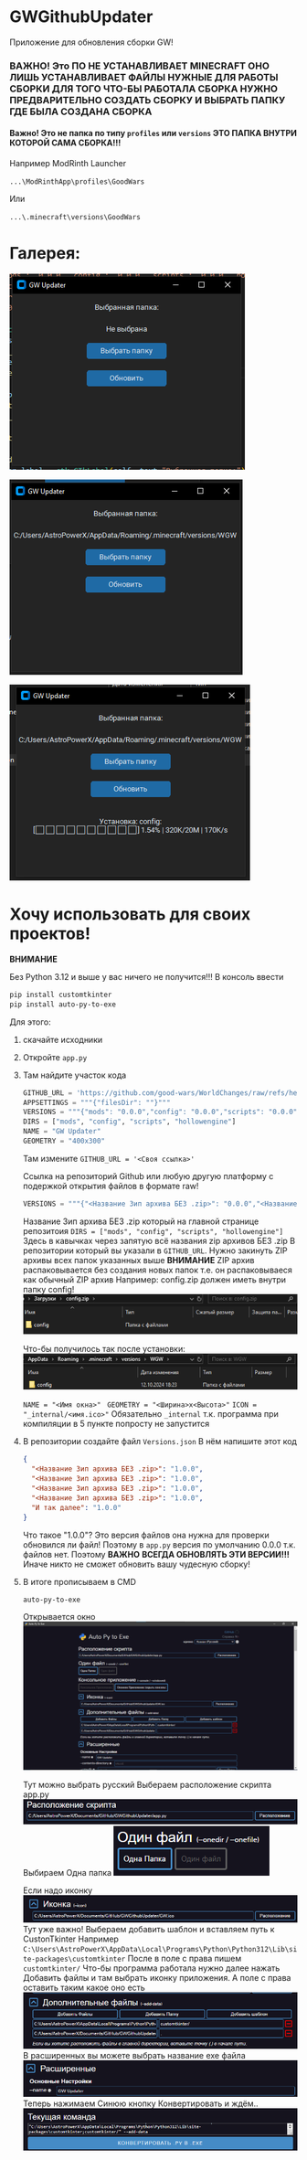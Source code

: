 # GWGithubUpdater

Приложение для обновления сборки GW!

### ВАЖНО! Это ПО НЕ УСТАНАВЛИВАЕТ MINECRAFT ОНО ЛИШЬ УСТАНАВЛИВАЕТ ФАЙЛЫ НУЖНЫЕ ДЛЯ РАБОТЫ СБОРКИ ДЛЯ ТОГО ЧТО-БЫ РАБОТАЛА СБОРКА НУЖНО ПРЕДВАРИТЕЛЬНО СОЗДАТЬ СБОРКУ И ВЫБРАТЬ ПАПКУ ГДЕ БЫЛА СОЗДАНА СБОРКА

#### Важно! Это не папка по типу `profiles` или `versions` ЭТО ПАПКА ВНУТРИ КОТОРОЙ САМА СБОРКА!!!

Например ModRinth Launcher

`...\ModRinthApp\profiles\GoodWars`

Или

`...\.minecraft\versions\GoodWars`

# Галерея:

![1728749024074](images/README/1728749024074.png)

![1728749049017](images/README/1728749049017.png)

![1728749083011](images/README/1728749083011.png)

# Хочу использовать для своих проектов!

**ВНИМАНИЕ**

Без Python 3.12 и выше у вас ничего не получится!!!
В консоль ввести

```bash
pip install customtkinter
pip install auto-py-to-exe
```

Для этого:

1. скачайте исходники
2. Откройте `app.py`
3. Там найдите участок кода

   ```python
   GITHUB_URL = 'https://github.com/good-wars/WorldChanges/raw/refs/heads/main/'
   APPSETTINGS = """{"filesDir": ""}"""
   VERSIONS = """{"mods": "0.0.0","config": "0.0.0","scripts": "0.0.0","hollowengine": "0.0.0"}"""
   DIRS = ["mods", "config", "scripts", "hollowengine"]
   NAME = "GW Updater"
   GEOMETRY = "400x300"
   ```
   Там измените
   `GITHUB_URL = '<Своя ссылка>'`

   Ссылка на репозиторий Github или любую другую платформу с подержкой открытия файлов в формате raw!

   ```python
   VERSIONS = """{"<Название Зип архива БЕЗ .zip>": "0.0.0","<Название Зип архива БЕЗ .zip>": "0.0.0","<Название Зип архива БЕЗ .zip>": "0.0.0","<Название Зип архива БЕЗ .zip>": "0.0.0", "И так далее": "0.0.0"}"""
   ```
   Название Зип архива БЕЗ .zip который на главной странице репозитоия
   `DIRS = ["mods", "config", "scripts", "hollowengine"]` Здесь в кавычках через запятую всё названия zip архивов БЕЗ .zip
   В репозитории который вы указали в `GITHUB_URL`. Нужно закинуть ZIP архивы всех папок указанных выше
   **ВНИМАНИЕ**
   ZIP архив распаковывается без создания новых папок т.е. он распаковываеся как обычный ZIP архив
   Например:
   config.zip должен иметь внутри папку config!
   ![1728747671563](images/README/1728747671563.png)

   Что-бы получилось так после установки:
   ![1728747774736](images/README/1728747774736.png)

   `NAME = "<Имя окна>"`
   ` GEOMETRY = "<Ширина>x<Высота>"`
   `ICON = "_internal/<имя.ico>"` Обязательно `_internal` т.к. программа при компиляции в 5 пункте попросту не запустится
4. В репозитории создайте файл `Versions.json`
   В нём напишите этот код

   ```json
   {
     "<Название Зип архива БЕЗ .zip>": "1.0.0", 
     "<Название Зип архива БЕЗ .zip>": "1.0.0", 
     "<Название Зип архива БЕЗ .zip>": "1.0.0", 
     "<Название Зип архива БЕЗ .zip>": "1.0.0",
     "И так далее": "1.0.0"
   }
   ```
   Что такое "1.0.0"?
   Это версия файлов она нужна для проверки обновился ли файл!
   Поэтому в `app.py` версия по умолчанию 0.0.0 т.к. файлов нет. Поэтому
   **ВАЖНО**
   **ВСЕГДА ОБНОВЛЯТЬ ЭТИ ВЕРСИИ!!!**
   Иначе никто не сможет обновить вашу чудесную сборку!
5. В итоге прописываем в CMD

   ```bash
   auto-py-to-exe
   ```
   Открывается окно
   ![1728758818958](images/README/1728758818958.png)

   Тут можно выбрать русский
   Выбераем расположение скрипта app.py
   ![1728758872665](images/README/1728758872665.png)
   Выбираем Одна папка
   ![1728758920583](images/README/1728758920583.png)

   Если надо иконку
   ![1728758976405](images/README/1728758976405.png)
   Тут уже важно! Выбераем добавить шаблон и вставляем путь к CustonTkinter
   Например `C:\Users\AstroPowerX\AppData\Local\Programs\Python\Python312\Lib\site-packages\customtkinter`
   После в поле с права пишем `customtkinter/`
   Что-бы программа работала нужно далее нажать Добавить файлы и там выбрать иконку приложения. А поле с права оставить таким какое оно есть
   ![1728759248321](images/README/1728759248321.png)
   В расширенных вы можете выбрать название exe файла
   ![1728759299227](images/README/1728759299227.png)
   Теперь нажимаем Синюю кнопку Конвертировать и ждём..
   ![1728759356693](images/README/1728759356693.png)
